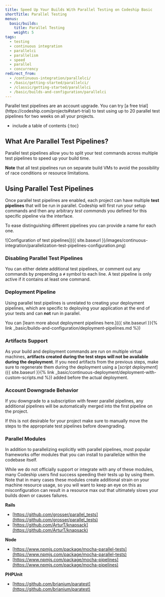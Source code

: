 ```yaml
---
title: Speed Up Your Builds With Parallel Testing on Codeship Basic
shortTitle: Parallel Testing
menus:
  basic/builds:
    title: Parallel Testing
    weight: 5
tags:
  - testing
  - continuous integration
  - parallelci
  - parallelism
  - speed
  - parallel
  - concurrency
redirect_from:
  - /continuous-integration/parallelci/
  - /basic/getting-started/parallelci/
  - /classic/getting-started/parallelci
  - /basic/builds-and-configuration/parallelci
---
```


<div class="info-block">
Parallel test pipelines are an account upgrade. You can try [a free trial](https://codeship.com/projects#start-trial) to test using up to 20 parallel test pipelines for two weeks on all your projects.
</div>

* include a table of contents
{:toc}

## What Are Parallel Test Pipelines?

Parallel test pipelines allow you to split your test commands across multiple test pipelines to speed up your build time.

**Note** that all test pipelines run on separate build VMs to avoid the possibility of race conditions or resource limitations.

## Using Parallel Test Pipelines

Once parallel test pipelines are enabled, each project can have multiple **test pipelines** that will be run in parallel. Codeship will first run your setup commands and then any arbitrary _test commands_ you defined for this specific pipeline via the interface.

To ease distinguishing different pipelines you can provide a name for each one.

![Configuration of test pipelines]({{ site.baseurl }}/images/continuous-integration/parallelization-test-pipelines-configuration.png)

### Disabling Parallel Test Pipelines

You can either delete additional test pipelines, or comment out any commands by prepending a `#` symbol to each line. A test pipeline is only active if it contains at least one command.

### Deployment Pipeline

Using parallel test pipelines is unrelated to creating your deployment pipelines, which are specific to deploying your application at the end of your tests and can **not** run in parallel.

You can [learn more about deployment pipelines here.]({{ site.baseurl }}{% link _basic/builds-and-configuration/deployment-pipelines.md %})

### Artifacts Support

As your build and deployment commands are run on multiple virtual machines, **artifacts created during the test steps will not be available during the deployment**. If you need artifacts from the previous steps, make sure to regenerate them during the deployment using a [_script deployment_]({{ site.baseurl }}{% link _basic/continuous-deployment/deployment-with-custom-scripts.md %}) added before the actual deployment.

### Account Downgrade Behavior

If you downgrade to a subscription with fewer parallel pipelines, any additional pipelines will be automatically merged into the first pipeline on the project.

If this is not desirable for your project make sure to manually move the steps to the appropriate test pipelines before downgrading.

### Parallel Modules

In addition to parallelizing explicitly with parallel pipelines, most popular frameworks offer modules that you can install to parallelize within the codebase itself.

While we do not officially support or integrate with any of these modules, many Codeship users find success speeding their tests up by using them. Note that in many cases these modules create additional strain on your machine resource usage, so you will want to keep an eye on this as misconfiguration can result in a resource max out that ultimately slows your builds down or causes failures.

**Rails**
- [https://github.com/grosser/parallel_tests](https://github.com/grosser/parallel_tests)
- [https://github.com/ArturT/knapsack](https://github.com/ArturT/knapsack)

**Node**
- [https://www.npmjs.com/package/mocha-parallel-tests](https://www.npmjs.com/package/mocha-parallel-tests)
- [https://www.npmjs.com/package/mocha-pipelines](https://www.npmjs.com/package/mocha-pipelines)

**PHPUnit**
- [https://github.com/brianium/paratest](https://github.com/brianium/paratest)
